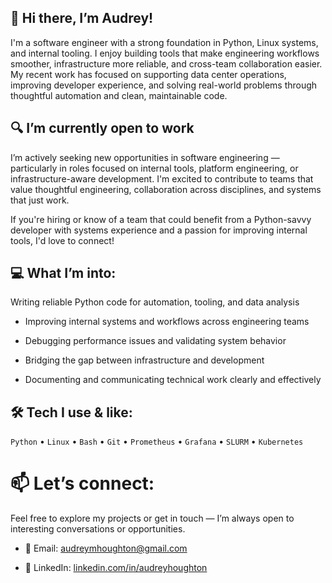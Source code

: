 ## 👋 Hi there, I’m Audrey!
I'm a software engineer with a strong foundation in Python, Linux systems, and internal tooling. I enjoy building tools that make engineering workflows smoother, infrastructure more reliable, and cross-team collaboration easier. My recent work has focused on supporting data center operations, improving developer experience, and solving real-world problems through thoughtful automation and clean, maintainable code.

## 🔍 I’m currently open to work
I’m actively seeking new opportunities in software engineering — particularly in roles focused on internal tools, platform engineering, or infrastructure-aware development. I'm excited to contribute to teams that value thoughtful engineering, collaboration across disciplines, and systems that just work.

If you're hiring or know of a team that could benefit from a Python-savvy developer with systems experience and a passion for improving internal tools, I'd love to connect!

## 💻 What I’m into:
Writing reliable Python code for automation, tooling, and data analysis

- Improving internal systems and workflows across engineering teams

- Debugging performance issues and validating system behavior

- Bridging the gap between infrastructure and development

- Documenting and communicating technical work clearly and effectively

## 🛠 Tech I use & like:
`Python` • `Linux` • `Bash` • `Git` • `Prometheus` • `Grafana` • `SLURM` • `Kubernetes`

# 📫 Let’s connect:
Feel free to explore my projects or get in touch — I’m always open to interesting conversations or opportunities.

- 📧 Email: audreymhoughton@gmail.com

- 💼 LinkedIn: [linkedin.com/in/audreyhoughton](linkedin.com/in/audreyhoughton)
